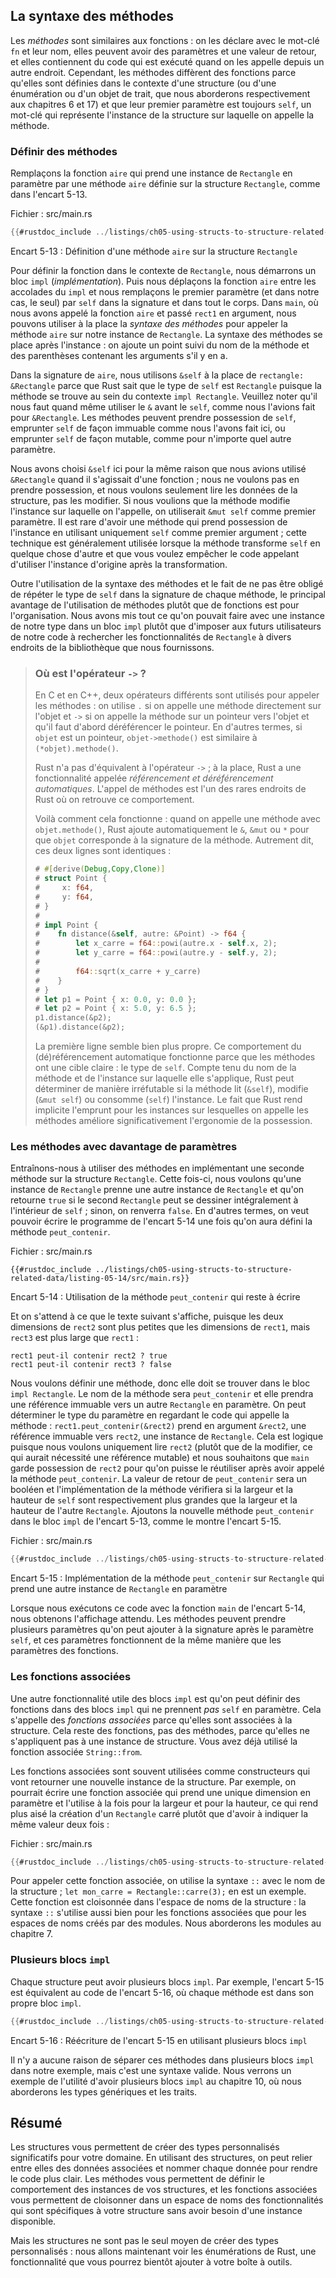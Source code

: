 <!--
## Method Syntax
-->

## La syntaxe des méthodes

<!--
*Methods* are similar to functions: they’re declared with the `fn` keyword and
their name, they can have parameters and a return value, and they contain some
code that is run when they’re called from somewhere else. However, methods are
different from functions in that they’re defined within the context of a struct
(or an enum or a trait object, which we cover in Chapters 6 and 17,
respectively), and their first parameter is always `self`, which represents the
instance of the struct the method is being called on.
-->

Les *méthodes* sont similaires aux fonctions : on les déclare avec le mot-clé
`fn` et leur nom, elles peuvent avoir des paramètres et une valeur de retour, et
elles contiennent du code qui est exécuté quand on les appelle depuis un autre
endroit. Cependant, les méthodes diffèrent des fonctions parce qu'elles sont
définies dans le contexte d'une structure (ou d'une énumération ou d'un objet de
trait, que nous aborderons respectivement aux chapitres 6 et 17) et que leur
premier paramètre est toujours `self`, un mot-clé qui représente l'instance de
la structure sur laquelle on appelle la méthode.

<!--
### Defining Methods
-->

### Définir des méthodes

<!--
Let’s change the `area` function that has a `Rectangle` instance as a parameter
and instead make an `area` method defined on the `Rectangle` struct, as shown
in Listing 5-13.
-->

Remplaçons la fonction `aire` qui prend une instance de `Rectangle` en paramètre
par une méthode `aire` définie sur la structure `Rectangle`, comme dans
l'encart 5-13.

<!--
<span class="filename">Filename: src/main.rs</span>
-->

<span class="filename">Fichier : src/main.rs</span>

<!--
```rust
{{#rustdoc_include ../listings-sources/ch05-using-structs-to-structure-related-data/listing-05-13/src/main.rs}}
```
-->

```rust
{{#rustdoc_include ../listings/ch05-using-structs-to-structure-related-data/listing-05-13/src/main.rs}}
```

<!--
<span class="caption">Listing 5-13: Defining an `area` method on the
`Rectangle` struct</span>
-->

<span class="caption">Encart 5-13 : Définition d'une méthode `aire` sur la
structure `Rectangle`</span>

<!--
To define the function within the context of `Rectangle`, we start an `impl`
(implementation) block. Then we move the `area` function within the `impl`
curly brackets and change the first (and in this case, only) parameter to be
`self` in the signature and everywhere within the body. In `main`, where we
called the `area` function and passed `rect1` as an argument, we can instead
use *method syntax* to call the `area` method on our `Rectangle` instance.
The method syntax goes after an instance: we add a dot followed by the method
name, parentheses, and any arguments.
-->

Pour définir la fonction dans le contexte de `Rectangle`, nous démarrons un bloc
`impl` (*implémentation*). Puis nous déplaçons la fonction `aire` entre les
accolades du `impl` et nous remplaçons le premier paramètre (et dans notre cas,
le seul) par `self` dans la signature et dans tout le corps. Dans `main`, où
nous avons appelé la fonction `aire` et passé `rect1` en argument, nous pouvons
utiliser à la place la *syntaxe des méthodes* pour appeler la méthode `aire` sur
notre instance de `Rectangle`. La syntaxe des méthodes se place après
l'instance : on ajoute un point suivi du nom de la méthode et des parenthèses
contenant les arguments s'il y en a.

<!--
In the signature for `area`, we use `&self` instead of `rectangle: &Rectangle`
because Rust knows the type of `self` is `Rectangle` due to this method’s being
inside the `impl Rectangle` context. Note that we still need to use the `&`
before `self`, just as we did in `&Rectangle`. Methods can take ownership of
`self`, borrow `self` immutably as we’ve done here, or borrow `self` mutably,
just as they can any other parameter.
-->

Dans la signature de `aire`, nous utilisons `&self` à la place de
`rectangle: &Rectangle` parce que Rust sait que le type de `self` est
`Rectangle` puisque la méthode se trouve au sein du contexte `impl Rectangle`.
Veuillez noter qu'il nous faut quand même utiliser le `&` avant le `self`, comme
nous l'avions fait pour `&Rectangle`. Les méthodes peuvent prendre possession de
`self`, emprunter `self` de façon immuable comme nous l'avons fait ici, ou
emprunter `self` de façon mutable, comme pour n'importe quel autre paramètre.

<!--
We’ve chosen `&self` here for the same reason we used `&Rectangle` in the
function version: we don’t want to take ownership, and we just want to read the
data in the struct, not write to it. If we wanted to change the instance that
we’ve called the method on as part of what the method does, we’d use `&mut
self` as the first parameter. Having a method that takes ownership of the
instance by using just `self` as the first parameter is rare; this technique is
usually used when the method transforms `self` into something else and you want
to prevent the caller from using the original instance after the transformation.
-->

Nous avons choisi `&self` ici pour la même raison que nous avions utilisé
`&Rectangle` quand il s'agissait d'une fonction ; nous ne voulons pas en prendre
possession, et nous voulons seulement lire les données de la structure, pas les
modifier. Si nous voulions que la méthode modifie l'instance sur laquelle on
l'appelle, on utiliserait `&mut self` comme premier paramètre. Il est rare
d'avoir une méthode qui prend possession de l'instance en utilisant uniquement
`self` comme premier argument ; cette technique est généralement utilisée
lorsque la méthode transforme `self` en quelque chose d'autre et que vous voulez
empêcher le code appelant d'utiliser l'instance d'origine après la
transformation.

<!--
The main benefit of using methods instead of functions, in addition to using
method syntax and not having to repeat the type of `self` in every method’s
signature, is for organization. We’ve put all the things we can do with an
instance of a type in one `impl` block rather than making future users of our
code search for capabilities of `Rectangle` in various places in the library we
provide.
-->

Outre l'utilisation de la syntaxe des méthodes et le fait de ne pas être obligé
de répéter le type de `self` dans la signature de chaque méthode, le principal
avantage de l'utilisation de méthodes plutôt que de fonctions est pour
l'organisation. Nous avons mis tout ce qu'on pouvait faire avec une instance de
notre type dans un bloc `impl` plutôt que d'imposer aux futurs utilisateurs de
notre code à rechercher les fonctionnalités de `Rectangle` à divers endroits de
la bibliothèque que nous fournissons.

<!--
> ### Where’s the `->` Operator?
>
> In C and C++, two different operators are used for calling methods: you use
> `.` if you’re calling a method on the object directly and `->` if you’re
> calling the method on a pointer to the object and need to dereference the
> pointer first. In other words, if `object` is a pointer,
> `object->something()` is similar to `(*object).something()`.
>
> Rust doesn’t have an equivalent to the `->` operator; instead, Rust has a
> feature called *automatic referencing and dereferencing*. Calling methods is
> one of the few places in Rust that has this behavior.
>
> Here’s how it works: when you call a method with `object.something()`, Rust
> automatically adds in `&`, `&mut`, or `*` so `object` matches the signature of
> the method. In other words, the following are the same:
>
> <!-- CAN'T EXTRACT SEE BUG https://github.com/rust-lang/mdBook/issues/1127 -- >
> ```rust
> # #[derive(Debug,Copy,Clone)]
> # struct Point {
> #     x: f64,
> #     y: f64,
> # }
> #
> # impl Point {
> #    fn distance(&self, other: &Point) -> f64 {
> #        let x_squared = f64::powi(other.x - self.x, 2);
> #        let y_squared = f64::powi(other.y - self.y, 2);
> #
> #        f64::sqrt(x_squared + y_squared)
> #    }
> # }
> # let p1 = Point { x: 0.0, y: 0.0 };
> # let p2 = Point { x: 5.0, y: 6.5 };
> p1.distance(&p2);
> (&p1).distance(&p2);
> ```
>
> The first one looks much cleaner. This automatic referencing behavior works
> because methods have a clear receiver—the type of `self`. Given the receiver
> and name of a method, Rust can figure out definitively whether the method is
> reading (`&self`), mutating (`&mut self`), or consuming (`self`). The fact
> that Rust makes borrowing implicit for method receivers is a big part of
> making ownership ergonomic in practice.
-->

> ### Où est l'opérateur `->` ?
>
> En C et en C++, deux opérateurs différents sont utilisés pour appeler les
> méthodes : on utilise `.` si on appelle une méthode directement sur l'objet
> et `->` si on appelle la méthode sur un pointeur vers l'objet et qu'il faut
> d'abord déréférencer le pointeur. En d'autres termes, si `objet` est un
> pointeur, `objet->methode()` est similaire à `(*objet).methode()`.
>
> Rust n'a pas d'équivalent à l'opérateur `->` ; à la place, Rust a une
> fonctionnalité appelée *référencement et déréférencement automatiques*.
> L'appel de méthodes est l'un des rares endroits de Rust où on retrouve ce
> comportement.
>
> Voilà comment cela fonctionne : quand on appelle une méthode avec
> `objet.methode()`, Rust ajoute automatiquement le `&`, `&mut` ou `*` pour que
> `objet` corresponde à la signature de la méthode. Autrement dit, ces deux
> lignes sont identiques :
>
> <!-- CAN'T EXTRACT SEE BUG https://github.com/rust-lang/mdBook/issues/1127 -->
> ```rust
> # #[derive(Debug,Copy,Clone)]
> # struct Point {
> #     x: f64,
> #     y: f64,
> # }
> #
> # impl Point {
> #    fn distance(&self, autre: &Point) -> f64 {
> #        let x_carre = f64::powi(autre.x - self.x, 2);
> #        let y_carre = f64::powi(autre.y - self.y, 2);
> #
> #        f64::sqrt(x_carre + y_carre)
> #    }
> # }
> # let p1 = Point { x: 0.0, y: 0.0 };
> # let p2 = Point { x: 5.0, y: 6.5 };
> p1.distance(&p2);
> (&p1).distance(&p2);
> ```
>
> La première ligne semble bien plus propre. Ce comportement du
> (dé)référencement automatique fonctionne parce que les méthodes ont une
> cible claire : le type de `self`. Compte tenu du nom de la méthode et
> de l'instance sur laquelle elle s'applique, Rust peut déterminer de manière
> irréfutable si la méthode lit (`&self`), modifie (`&mut self`) ou consomme
> (`self`) l'instance. Le fait que Rust rend implicite l'emprunt pour les
> instances sur lesquelles on appelle les méthodes améliore significativement
> l'ergonomie de la possession.

<!--
### Methods with More Parameters
-->

### Les méthodes avec davantage de paramètres

<!--
Let’s practice using methods by implementing a second method on the `Rectangle`
struct. This time, we want an instance of `Rectangle` to take another instance
of `Rectangle` and return `true` if the second `Rectangle` can fit completely
within `self`; otherwise it should return `false`. That is, we want to be able
to write the program shown in Listing 5-14, once we’ve defined the `can_hold`
method.
-->

Entraînons-nous à utiliser des méthodes en implémentant une seconde méthode sur
la structure `Rectangle`. Cette fois-ci, nous voulons qu'une instance de
`Rectangle` prenne une autre instance de `Rectangle` et qu'on retourne `true` si
le second `Rectangle` peut se dessiner intégralement à l'intérieur de `self` ;
sinon, on renverra `false`. En d'autres termes, on veut pouvoir écrire le
programme de l'encart 5-14 une fois qu'on aura défini la méthode
`peut_contenir`.

<!--
<span class="filename">Filename: src/main.rs</span>
-->

<span class="filename">Fichier : src/main.rs</span>

<!--
```rust,ignore
{{#rustdoc_include ../listings-sources/ch05-using-structs-to-structure-related-data/listing-05-14/src/main.rs}}
```
-->

```rust,ignore
{{#rustdoc_include ../listings/ch05-using-structs-to-structure-related-data/listing-05-14/src/main.rs}}
```

<!--
<span class="caption">Listing 5-14: Using the as-yet-unwritten `can_hold`
method</span>
-->

<span class="caption">Encart 5-14 : Utilisation de la méthode `peut_contenir`
qui reste à écrire</span>

<!--
And the expected output would look like the following, because both dimensions
of `rect2` are smaller than the dimensions of `rect1` but `rect3` is wider than
`rect1`:
-->

Et on s'attend à ce que le texte suivant s'affiche, puisque les deux dimensions
de `rect2` sont plus petites que les dimensions de `rect1`, mais `rect3` est
plus large que `rect1` :

<!--
```text
Can rect1 hold rect2? true
Can rect1 hold rect3? false
```
-->

```text
rect1 peut-il contenir rect2 ? true
rect1 peut-il contenir rect3 ? false
```

<!--
We know we want to define a method, so it will be within the `impl Rectangle`
block. The method name will be `can_hold`, and it will take an immutable borrow
of another `Rectangle` as a parameter. We can tell what the type of the
parameter will be by looking at the code that calls the method:
`rect1.can_hold(&rect2)` passes in `&rect2`, which is an immutable borrow to
`rect2`, an instance of `Rectangle`. This makes sense because we only need to
read `rect2` (rather than write, which would mean we’d need a mutable borrow),
and we want `main` to retain ownership of `rect2` so we can use it again after
calling the `can_hold` method. The return value of `can_hold` will be a
Boolean, and the implementation will check whether the width and height of
`self` are both greater than the width and height of the other `Rectangle`,
respectively. Let’s add the new `can_hold` method to the `impl` block from
Listing 5-13, shown in Listing 5-15.
-->

Nous voulons définir une méthode, donc elle doit se trouver dans le bloc
`impl Rectangle`. Le nom de la méthode sera `peut_contenir` et elle prendra une
référence immuable vers un autre `Rectangle` en paramètre. On peut déterminer le
type du paramètre en regardant le code qui appelle la méthode :
`rect1.peut_contenir(&rect2)` prend en argument `&rect2`, une référence immuable
vers `rect2`, une instance de `Rectangle`. Cela est logique puisque nous voulons
uniquement lire `rect2` (plutôt que de la modifier, ce qui aurait nécessité une
référence mutable) et nous souhaitons que `main` garde possession de `rect2`
pour qu'on puisse le réutiliser après avoir appelé la méthode `peut_contenir`.
La valeur de retour de `peut_contenir` sera un booléen et l'implémentation de la
méthode vérifiera si la largeur et la hauteur de `self` sont respectivement plus
grandes que la largeur et la hauteur de l'autre `Rectangle`. Ajoutons la
nouvelle méthode `peut_contenir` dans le bloc `impl` de l'encart 5-13, comme le
montre l'encart 5-15.

<!--
<span class="filename">Filename: src/main.rs</span>
-->

<span class="filename">Fichier : src/main.rs</span>

<!--
```rust
{{#rustdoc_include ../listings-sources/ch05-using-structs-to-structure-related-data/listing-05-15/src/main.rs:here}}
```
-->

```rust
{{#rustdoc_include ../listings/ch05-using-structs-to-structure-related-data/listing-05-15/src/main.rs:here}}
```

<!--
<span class="caption">Listing 5-15: Implementing the `can_hold` method on
`Rectangle` that takes another `Rectangle` instance as a parameter</span>
-->

<span class="caption">Encart 5-15 : Implémentation de la méthode `peut_contenir`
sur `Rectangle` qui prend une autre instance de `Rectangle` en paramètre</span>

<!--
When we run this code with the `main` function in Listing 5-14, we’ll get our
desired output. Methods can take multiple parameters that we add to the
signature after the `self` parameter, and those parameters work just like
parameters in functions.
-->

Lorsque nous exécutons ce code avec la fonction `main` de l'encart 5-14, nous
obtenons l'affichage attendu. Les méthodes peuvent prendre plusieurs paramètres
qu'on peut ajouter à la signature après le paramètre `self`, et ces paramètres
fonctionnent de la même manière que les paramètres des fonctions.

<!--
### Associated Functions
-->

### Les fonctions associées

<!--
Another useful feature of `impl` blocks is that we’re allowed to define
functions within `impl` blocks that *don’t* take `self` as a parameter. These
are called *associated functions* because they’re associated with the struct.
They’re still functions, not methods, because they don’t have an instance of
the struct to work with. You’ve already used the `String::from` associated
function.
-->

Une autre fonctionnalité utile des blocs `impl` est qu'on peut définir des
fonctions dans des blocs `impl` qui ne prennent *pas* `self` en paramètre. Cela
s'appelle des *fonctions associées* parce qu'elles sont associées à la
structure. Cela reste des fonctions, pas des méthodes, parce qu'elles ne
s'appliquent pas à une instance de structure. Vous avez déjà utilisé la fonction
associée `String::from`.

<!--
Associated functions are often used for constructors that will return a new
instance of the struct. For example, we could provide an associated function
that would have one dimension parameter and use that as both width and height,
thus making it easier to create a square `Rectangle` rather than having to
specify the same value twice:
-->

Les fonctions associées sont souvent utilisées comme constructeurs qui vont
retourner une nouvelle instance de la structure. Par exemple, on pourrait écrire
une fonction associée qui prend une unique dimension en paramètre et l'utilise
à la fois pour la largeur et pour la hauteur, ce qui rend plus aisé la création
d'un `Rectangle` carré plutôt que d'avoir à indiquer la même valeur deux fois :

<!--
<span class="filename">Filename: src/main.rs</span>
-->

<span class="filename">Fichier : src/main.rs</span>

<!--
```rust
{{#rustdoc_include ../listings-sources/ch05-using-structs-to-structure-related-data/no-listing-03-associated-functions/src/main.rs:here}}
```
-->

```rust
{{#rustdoc_include ../listings/ch05-using-structs-to-structure-related-data/no-listing-03-associated-functions/src/main.rs:here}}
```

<!--
To call this associated function, we use the `::` syntax with the struct name;
`let sq = Rectangle::square(3);` is an example. This function is namespaced by
the struct: the `::` syntax is used for both associated functions and
namespaces created by modules. We’ll discuss modules in Chapter 7.
-->

Pour appeler cette fonction associée, on utilise la syntaxe `::` avec le nom de
la structure ; `let mon_carre = Rectangle::carre(3);` en est un exemple. Cette
fonction est cloisonnée dans l'espace de noms de la structure : la syntaxe `::`
s'utilise aussi bien pour les fonctions associées que pour les espaces de noms
créés par des modules. Nous aborderons les modules au chapitre 7.

<!--
### Multiple `impl` Blocks
-->

### Plusieurs blocs `impl`

<!--
Each struct is allowed to have multiple `impl` blocks. For example, Listing
5-15 is equivalent to the code shown in Listing 5-16, which has each method
in its own `impl` block.
-->

Chaque structure peut avoir plusieurs blocs `impl`. Par exemple, l'encart 5-15
est équivalent au code de l'encart 5-16, où chaque méthode est dans son propre
bloc `impl`.

<!--
```rust
{{#rustdoc_include ../listings-sources/ch05-using-structs-to-structure-related-data/listing-05-16/src/main.rs:here}}
```
-->

```rust
{{#rustdoc_include ../listings/ch05-using-structs-to-structure-related-data/listing-05-16/src/main.rs:here}}
```

<!--
<span class="caption">Listing 5-16: Rewriting Listing 5-15 using multiple `impl`
blocks</span>
-->

<span class="caption">Encart 5-16 : Réécriture de l'encart 5-15 en utilisant
plusieurs blocs `impl`</span>

<!--
There’s no reason to separate these methods into multiple `impl` blocks here,
but this is valid syntax. We’ll see a case in which multiple `impl` blocks are
useful in Chapter 10, where we discuss generic types and traits.
-->

Il n'y a aucune raison de séparer ces méthodes dans plusieurs blocs `impl` dans
notre exemple, mais c'est une syntaxe valide. Nous verrons un exemple de
l'utilité d'avoir plusieurs blocs `impl` au chapitre 10, où nous aborderons les
types génériques et les traits.

<!--
## Summary
-->

## Résumé

<!--
Structs let you create custom types that are meaningful for your domain. By
using structs, you can keep associated pieces of data connected to each other
and name each piece to make your code clear. Methods let you specify the
behavior that instances of your structs have, and associated functions let you
namespace functionality that is particular to your struct without having an
instance available.
-->

Les structures vous permettent de créer des types personnalisés significatifs
pour votre domaine. En utilisant des structures, on peut relier entre elles
des données associées et nommer chaque donnée pour rendre le code plus clair.
Les méthodes vous permettent de définir le comportement des instances de vos
structures, et les fonctions associées vous permettent de cloisonner dans un
espace de noms des fonctionnalités qui sont spécifiques à votre structure sans
avoir besoin d'une instance disponible.

<!--
But structs aren’t the only way you can create custom types: let’s turn to
Rust’s enum feature to add another tool to your toolbox.
-->

Mais les structures ne sont pas le seul moyen de créer des types personnalisés :
nous allons maintenant voir les énumérations de Rust, une fonctionnalité que
vous pourrez bientôt ajouter à votre boîte à outils.
